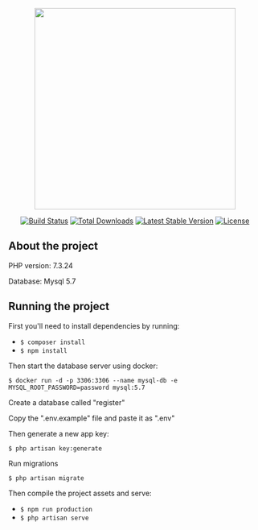 <p align="center"><a href="https://laravel.com" target="_blank"><img src="https://raw.githubusercontent.com/laravel/art/master/logo-lockup/5%20SVG/2%20CMYK/1%20Full%20Color/laravel-logolockup-cmyk-red.svg" width="400"></a></p>

<p align="center">
<a href="https://travis-ci.org/laravel/framework"><img src="https://travis-ci.org/laravel/framework.svg" alt="Build Status"></a>
<a href="https://packagist.org/packages/laravel/framework"><img src="https://img.shields.io/packagist/dt/laravel/framework" alt="Total Downloads"></a>
<a href="https://packagist.org/packages/laravel/framework"><img src="https://img.shields.io/packagist/v/laravel/framework" alt="Latest Stable Version"></a>
<a href="https://packagist.org/packages/laravel/framework"><img src="https://img.shields.io/packagist/l/laravel/framework" alt="License"></a>
</p>

## About the project

PHP version: 7.3.24

Database: Mysql 5.7


## Running the project

First you'll need to install dependencies by running:
- ``$ composer install``
- ``$ npm install``

Then start the database server using docker:

``$ docker run -d -p 3306:3306 --name mysql-db -e MYSQL_ROOT_PASSWORD=password mysql:5.7
``

Create a database called "register"

Copy the ".env.example" file and paste it as ".env"

Then generate a new app key:

``$ php artisan key:generate``

Run migrations

``$ php artisan migrate``

Then compile the project assets and serve:
- ``$ npm run production``
- ``$ php artisan serve``
